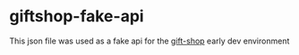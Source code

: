 # giftshop-fake-api

This json file was used as a fake api for the [gift-shop](https://github.com/inci90/gift-shop) early dev environment
